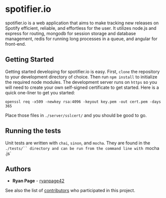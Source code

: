 # spotifier.io

spotifier.io is a web application that aims to make tracking new releases on Spotify efficient, reliable, and effortless
for the user. It utilizes node.js and express for routing, mongodb for session storage and database management, redis
for running long processes in a queue, and angular for front-end.

## Getting Started

Getting started developing for spotifier.io is easy. First, `clone` the repository to your development directory
of choice. Then run `npm install` to initialize the required node modules. The development server runs on `https`
so you will need to create your own self-signed certificate to get started. Here is a quick one-liner to get you
started:

`openssl req -x509 -newkey rsa:4096 -keyout key.pem -out cert.pem -days 365`

Place those files in `./server/sslcert/` and you should be good to go.

## Running the tests

Unit tests are written with `chai`, `sinon`, and `mocha`. They are found in the `./tests/`` directory and can be run
from the command line with `mocha <test-file-name>.js`

## Authors

* **Ryan Page** - [ryanpage42](https://github.com/ryanpage42)

See also the list of [contributors](https://github.com/your/project/contributors) who participated in this project.
